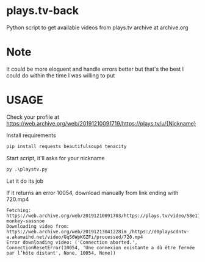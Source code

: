 # plays.tv-back
Python script to get available videos from plays.tv archive at archive.org

# Note
It could be more eloquent and handle errors better but that's the best I could do within the time I was willing to put

# USAGE
Check your profile at https://web.archive.org/web/20191210091719/https://plays.tv/u/{Nickname}

Install requirements
```cmd
pip install requests beautifulsoup4 tenacity
```

Start script, it'll asks for your nickname
```cmd
py .\playstv.py
```

Let it do its job

If it returns an error 10054, download manually from link ending with 720.mp4
```log
Fetching: https://web.archive.org/web/20191210091703/https://plays.tv/video/58e17174924e56e78a/full-monkey-sassnoe
Downloading video from: https://web.archive.org/web/20191213041228im_/https://d0playscdntv-a.akamaihd.net/video/GqS6WpKGZFi/processed/720.mp4
Error downloading video: ('Connection aborted.', ConnectionResetError(10054, 'Une connexion existante a dû être fermée par l’hôte distant', None, 10054, None))
```
